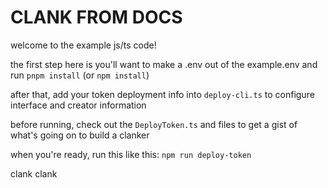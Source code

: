 # CLANK FROM DOCS

welcome to the example js/ts code! 

the first step here is you'll want to make a .env out of the example.env and run `pnpm install` (or `npm install`)

after that, add your token deployment info into `deploy-cli.ts` to configure interface and creator information

before running, check out the `DeployToken.ts` and files to get a gist of what's going on to build a clanker

when you're ready, run this like this: `npm run deploy-token`

clank clank